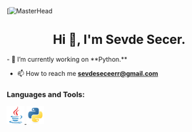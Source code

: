 [![MasterHead](https://www.google.com/url?sa=i&url=https%3A%2F%2Fguitcastro.medium.com%2Fstop-arguing-about-language-and-keep-going-with-the-one-you-are-confortable-with-it-ed91c95fc95f&psig=AOvVaw1a9Fiuw64C3G23QJ7wU1mQ&ust=1690556483919000&source=images&cd=vfe&opi=89978449&ved=0CBEQjRxqFwoTCIiXxeeTr4ADFQAAAAAdAAAAABAt)
<h1 align="center">Hi 👋, I'm Sevde Secer.</h1>
- 🔭 I’m currently working on **Python.**

- 📫 How to reach me **sevdeseceerr@gmail.com**



<h3 align="left">Languages and Tools:</h3>
<p align="left"> <a href="https://www.java.com" target="_blank" rel="noreferrer"> <img src="https://raw.githubusercontent.com/devicons/devicon/master/icons/java/java-original.svg" alt="java" width="40" height="40"/> </a> <a href="https://www.python.org" target="_blank" rel="noreferrer"> <img src="https://raw.githubusercontent.com/devicons/devicon/master/icons/python/python-original.svg" alt="python" width="40" height="40"/> </a> </p>


